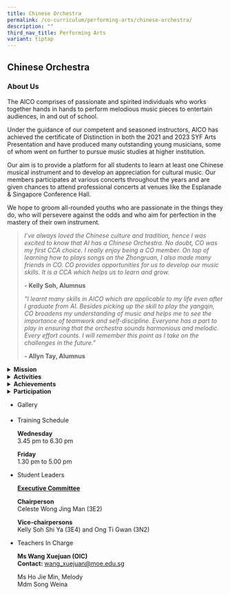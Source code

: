 ```yaml
---
title: Chinese Orchestra
permalink: /co-curriculum/performing-arts/chinese-orchestra/
description: ""
third_nav_title: Performing Arts
variant: tiptap
---
```

<h2>Chinese Orchestra</h2>
<h3>About Us</h3>
<p>The AICO comprises of passionate and spirited individuals who works together
hands in hands to perform melodious music pieces to entertain audiences,
in and out of school.</p>
<p>Under the guidance of our competent and seasoned instructors, AICO has
achieved the certificate of Distinction in both the 2021 and 2023 SYF Arts
Presentation and have produced many outstanding young musicians, some of
whom went on further to pursue music studies at higher institution.</p>
<p>Our aim is to provide a platform for all students to learn at least one
Chinese musical instrument and to develop an appreciation for cultural
music. Our members participates at various concerts throughout the years
and are given chances to attend professional concerts at venues like the
Esplanade &amp; Singapore Conference Hall.</p>
<p>We hope to groom all-rounded youths who are passionate in the things they
do, who will persevere against the odds and who aim for perfection in the
mastery of their own instrument.</p>
<blockquote>
<p><em>I’ve always loved the Chinese culture and tradition, hence I was excited to know that AI has a Chinese Orchestra. No doubt, CO was my first CCA choice. I really enjoy being a CO member. On top of learning how to plays songs on the Zhongruan, I also made many friends in CO. CO provides opportunities for us to develop our music skills. It is a CCA which helps us to learn and grow.</em>
</p>
<p><strong>- Kelly Soh, Alumnus</strong>
</p>
<p><em>"I learnt many skills in AICO which are applicable to my life even after I graduate from AI. Besides picking up the skill to play the yangqin, CO broadens my understanding of music and helps me to see the importance of teamwork and self-discipline. Everyone has a part to play in ensuring that the orchestra sounds harmonious and melodic. Every effort counts. I will remember this point as I take on the challenges in the future."</em>
</p>
<p><strong>- Allyn Tay, Alumnus</strong>
</p>
</blockquote>
<div data-type="detailGroup" class="isomer-accordion-group isomer-accordion isomer-accordion-white">
<details class="isomer-details">
<summary><strong>Mission</strong>
</summary>
<div data-type="detailsContent" class="isomer-details-content">
<p>To promote the learning and appreciation of Chinese orchestral music among
the students through learning, performing and experiencing.</p>
</div>
</details>
</div>
<div data-type="detailGroup" class="isomer-accordion-group isomer-accordion isomer-accordion-white">
<details class="isomer-details">
<summary><strong>Activities</strong>
</summary>
<div data-type="detailsContent" class="isomer-details-content">
<div class="iframe-wrapper">
<iframe height="576" width="960" allowfullscreen="true" frameborder="0" src="https://docs.google.com/presentation/d/e/2PACX-1vTTWmIjWTed9J18DHSiMmr-FthgH2OjlRWEvhVOk42N_15gxU-n78vAE8SX1YoQRACXKI4P2Hmx28cB/embed?start=false&amp;loop=false&amp;delayms=5000"></iframe>
</div>
<p>On Racial Harmony Day, the Chinese Orchestra delivered a captivating performance
that beautifully exemplified the spirit of cultural unity and collaboration.
The highlight of their performance was the beloved Singaporean folk song
"Chan Mali Chan," which showcased both their exceptional musical talent
and their ability to work seamlessly together.</p>
<p>Under the adept baton of student conductor Mikaela from 3 Excellence,
the orchestra brought new life to "Chan Mali Chan," a song celebrated for
its lively melody and cultural significance. The performance was a testament
to the orchestra's strong sense of cooperation. Different section came
together in a harmonious blend, creating a rich and vibrant sound that
resonated deeply with the audience.&nbsp;</p>
<p>Overall, the Chinese Orchestra's participation in Racial Harmony Day not
only highlighted their musical excellence but also their dedication to
celebrating and promoting cultural diversity. Their rendition of "Chan
Mali Chan" was more than just a musical performance; it was a joyful celebration
of Singapore's multicultural heritage, executed with exceptional skill
and an evident spirit of unity.</p>
</div>
</details>
</div>
<div data-type="detailGroup" class="isomer-accordion-group isomer-accordion isomer-accordion-white">
<details class="isomer-details">
<summary><strong>Achievements</strong>
</summary>
<div data-type="detailsContent" class="isomer-details-content">
<p></p>
<ul data-tight="true" class="tight">
<li>
<p>2023 Singapore Youth Festival – Certificate of Distinction</p>
</li>
<li>
<p>2021 Singapore Youth Festival – Certificate of Distinction &amp; Certificate
of Accomplishment</p>
</li>
<li>
<p>2019 Singapore Youth Festival – Certificate of Accomplishment</p>
</li>
<li>
<p>2017 Singapore Youth Festival – Certificate of Accomplishment</p>
</li>
<li>
<p>2015 Singapore Youth Festival – Certificate of Distinction</p>
</li>
<li>
<p>2013 Singapore Youth Festival – Certificate of Distinction</p>
</li>
</ul>
</div>
</details>
</div>
<div data-type="detailGroup" class="isomer-accordion-group isomer-accordion isomer-accordion-white">
<details class="isomer-details">
<summary><strong>Participation</strong>
</summary>
<div data-type="detailsContent" class="isomer-details-content">
<ul data-tight="true" class="tight">
<li>
<p>AI Chinese New Year Concert</p>
</li>
<li>
<p>AI Achievement Day Concert</p>
</li>
<li>
<p>SYF Arts Presentation</p>
</li>
<li>
<p>Combined Performing Arts Concert</p>
</li>
<li>
<p>Inter-schools Music Exchange</p>
</li>
</ul>
</div>
</details>
</div>
<ul>
<li>
<p>Gallery</p>
<h4></h4>
</li>
<li>
<p>Training Schedule</p>
<p><strong>Wednesday</strong>
<br>3.45 pm to 6.30 pm</p>
<p><strong>Friday</strong>
<br>1.30 pm to 5.00 pm</p>
</li>
<li>
<p>Student Leaders</p>
<p><strong><u>Executive Committee</u></strong>
</p>
<p><strong>Chairperson<br></strong>Celeste Wong Jing Man&nbsp;(3E2)</p>
<p><strong>Vice-chairpersons<br></strong>Kelly Soh Shi Ya&nbsp;(3E4) and&nbsp;Ong
Ti Gwan&nbsp;(3N2)</p>
</li>
<li>
<p>Teachers In Charge</p>
<p><strong>Ms Wang Xuejuan (OIC)<br>Contact: </strong><a href="mailto:wang_xuejuan@moe.edu.sg" rel="noopener noreferrer nofollow" target="">wang_xuejuan@moe.edu.sg</a>
</p>
<p>Ms Ho Jie Min, Melody
<br>Mdm Song Weina</p>
</li>
</ul>
<p></p>